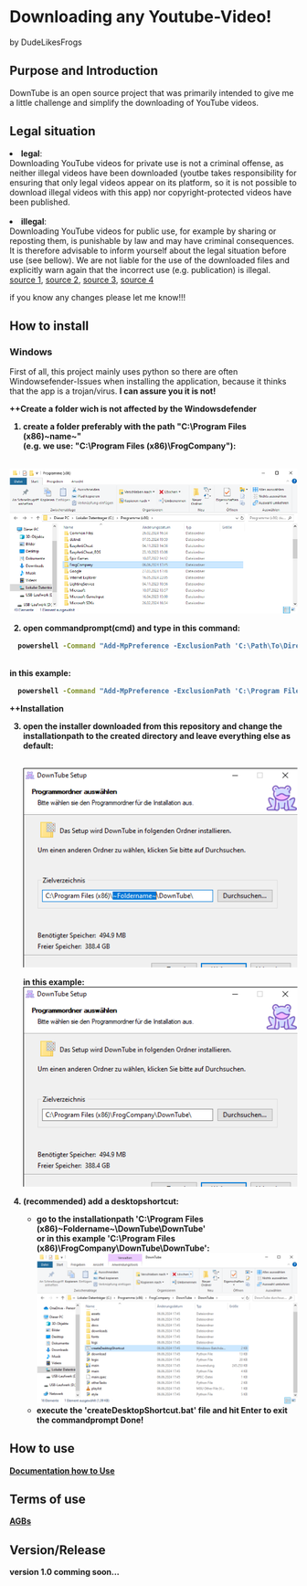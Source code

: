 # Downloading any Youtube-Video!
by DudeLikesFrogs

## Purpose and Introduction

DownTube is an open source project that was primarily intended to give me a little challenge and simplify the downloading of YouTube videos.

## Legal situation

<li><b>legal</b>:
<br>Downloading YouTube videos for private use is not a criminal offense, as neither illegal videos have been downloaded 
(youtbe takes responsibility for ensuring that only legal videos appear on its platform, so it is not possible to download illegal videos with this app)
nor copyright-protected videos have been published.</li>
<br>
<li><b>illegal</b>:
<br>Downloading YouTube videos for public use, for example by sharing or reposting them, is punishable by law and may have criminal consequences.
It is therefore advisable to inform yourself about the legal situation before use (see bellow).
We are not liable for the use of the downloaded files and explicitly warn again that the incorrect use (e.g. publication) is illegal.</li>
<a href="https://www.saferinternet.at/themen/urheberrechte/9-rechtliche-fragen-zu-youtube-was-ist-erlaubt-was-nicht#:~:text=Alles%20darüber%20hinaus%2C%20also%20Verbreitung,und%20ist%20daher%20nicht%20erlaubt."> source 1</a>,
<a href="https://www.allrecht.de/alles-was-recht-ist/youtube-videos-downloaden-legal-oder-nicht/"> source 2</a>,
<a href="https://praxistipps.chip.de/download-von-youtube-videos-legal-oder-nicht_9496"> source 3</a>,
<a href="https://cronuts.digital/en/guide-download-videos-youtube-legal/#:~:text=Answer%3A%20Downloading%20videos%20from%20YouTube,would%20be%20breaking%20the%20law."> source 4</a>
<p>if you know any changes please let me know!!!</p>

## How to install
### Windows
First of all, this project mainly uses python so there are often Windowsefender-Issues when installing the application, because it thinks that the app is a trojan/virus.
<b>I can assure you it is not! <br>

<p>
  
  ++Create a folder wich is not affected by the Windowsdefender <br>
  
  1. create a folder preferably with the path "C:\Program Files (x86)\~name~" <br>
  (e.g. we use: "C:\Program Files (x86)\FrogCompany"):
  
  <br>![Explorer](gitImages/Explorer.png)
  
  2. open commandprompt(cmd) and type in this command:

  ``` cmd
    powershell -Command "Add-MpPreference -ExclusionPath 'C:\Path\To\Directory'"
  ```
  <br>
    in this example:
  <br>
  
  ``` cmd
    powershell -Command "Add-MpPreference -ExclusionPath 'C:\Program Files (x86)\FrogCompany'"
  ```

  ++Installation
  
  3. open the installer downloaded from this repository and change the installationpath to the created directory
     and leave everything else as default:
     
     <br>![DownTubeSetupCustompath](gitImages/DownTubeSetupCustompath.png)
     <br>
     
       in this example:
     <br>![DownTubeSetupDefault](gitImages/DownTubeSetupDefault.png)


  5. (recommended) add a desktopshortcut:
      - go to the installationpath 'C:\Program Files (x86)\~Foldername~\DownTube\DownTube'<br> or in this example 'C:\Program Files (x86)\FrogCompany\DownTube\DownTube':
     <br>![DesktopShortcut](gitImages/DesktopShortcut.png)
      - execute the 'createDesktopShortcut.bat' file and hit Enter to exit the commandprompt
  Done!
</p>

## How to use

<a href="https://github.com/dudeLikesFrogs/DownTube/blob/main/DocUsage.pdf">Documentation how to Use</a>

## Terms of use 

<a href="https://github.com/dudeLikesFrogs/DownTube/blob/main/AGBs.pdf">AGBs</a>

## Version/Release

version 1.0 comming soon...


